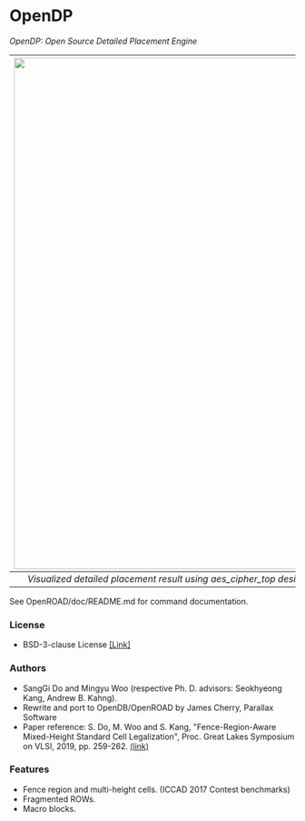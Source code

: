 # OpenDP
*OpenDP: Open Source Detailed Placement Engine*

| <img src="OpenDP.jpg" width=900px> | 
|:--:| 
| *Visualized detailed placement result using aes_cipher_top design with innovus initial placement; doc/OpenDP.jpg* |

See OpenROAD/doc/README.md for command documentation.

### License
* BSD-3-clause License [[Link]](LICENSE)

### Authors
- SangGi Do and Mingyu Woo (respective Ph. D. advisors: Seokhyeong Kang, Andrew B. Kahng).
- Rewrite and port to OpenDB/OpenROAD by James Cherry, Parallax Software
- Paper reference: S. Do, M. Woo and S. Kang, "Fence-Region-Aware Mixed-Height Standard Cell Legalization", Proc. Great Lakes Symposium on VLSI, 2019, pp. 259-262. [(link)](https://dl.acm.org/citation.cfm?id=3318012)

### Features
- Fence region and multi-height cells. (ICCAD 2017 Contest benchmarks)
- Fragmented ROWs.
- Macro blocks.
